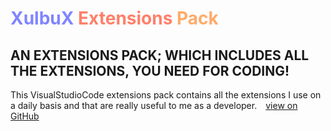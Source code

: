 # <span style="color:#8085FF"><b>XulbuX</b></span> <span style="color:#FF806A">Extensions</span> <span style="color:#FFAB6A">Pack</span>

## AN EXTENSIONS PACK; WHICH INCLUDES ALL THE EXTENSIONS, YOU NEED FOR CODING!

This VisualStudioCode extensions pack contains all the extensions I use on a daily basis and that are really useful to me as a developer. [view on GitHub](https://github.com/XulbuX-dev/VisualStudioCode/tree/main/vscode-theme-xulbux-pro)
